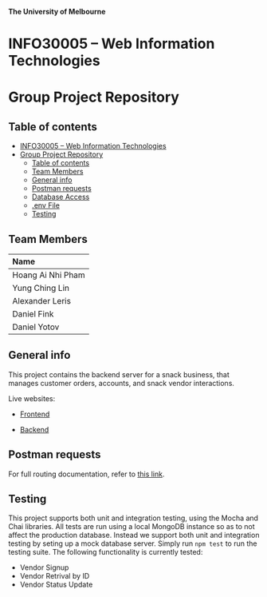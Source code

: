 **The University of Melbourne**

# INFO30005 – Web Information Technologies

# Group Project Repository



## Table of contents

- [INFO30005 – Web Information Technologies](#info30005--web-information-technologies)
- [Group Project Repository](#group-project-repository)
  - [Table of contents](#table-of-contents)
  - [Team Members](#team-members)
  - [General info](#general-info)
  - [Postman requests](#postman-requests)
  - [Database Access](#access-details-to-database)
  - [.env File](#env-file)
  - [Testing](#testing)

## Team Members

| Name |
| :---         |    
| Hoang Ai Nhi Pham  | 
| Yung Ching Lin     | 
| Alexander Leris    | 
| Daniel Fink        | 
| Daniel Yotov       | 

## General info

This project contains the backend server for a snack business, that manages customer orders, accounts, and snack vendor interactions.

Live websites:

- [Frontend](https://snack-in-a-van-frontend.herokuapp.com/)

- [Backend](https://snacks-in-a-van-info30005.herokuapp.com/)

## Postman requests

For full routing documentation, refer to [this link](https://docs.google.com/document/d/1z7ycQcgdZbMaee9KHKcF9k2OtX8CSuRebNazsGc8Mcs/edit).

## Testing

This project supports both unit and integration testing, using the Mocha and Chai libraries. All tests are run using a local MongoDB instance so as to not affect the production database. Instead we support both unit and integration testing by seting up a mock database server. Simply run `npm test` to run the testing suite. The following functionality is currently tested:
- Vendor Signup
- Vendor Retrival by ID
- Vendor Status Update
